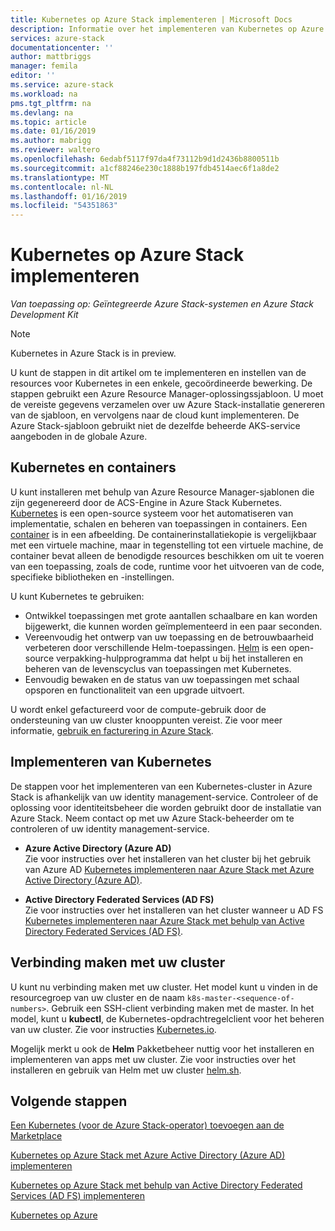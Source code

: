 ```yaml
---
title: Kubernetes op Azure Stack implementeren | Microsoft Docs
description: Informatie over het implementeren van Kubernetes op Azure Stack.
services: azure-stack
documentationcenter: ''
author: mattbriggs
manager: femila
editor: ''
ms.service: azure-stack
ms.workload: na
pms.tgt_pltfrm: na
ms.devlang: na
ms.topic: article
ms.date: 01/16/2019
ms.author: mabrigg
ms.reviewer: waltero
ms.openlocfilehash: 6edabf5117f97da4f73112b9d1d2436b8800511b
ms.sourcegitcommit: a1cf88246e230c1888b197fdb4514aec6f1a8de2
ms.translationtype: MT
ms.contentlocale: nl-NL
ms.lasthandoff: 01/16/2019
ms.locfileid: "54351863"
---
```

# <a name="deploy-kubernetes-to-azure-stack"></a>Kubernetes op Azure Stack implementeren

*Van toepassing op: Geïntegreerde Azure Stack-systemen en Azure Stack Development Kit*

> [!Note]  
> Kubernetes in Azure Stack is in preview.

U kunt de stappen in dit artikel om te implementeren en instellen van de resources voor Kubernetes in een enkele, gecoördineerde bewerking. De stappen gebruikt een Azure Resource Manager-oplossingssjabloon. U moet de vereiste gegevens verzamelen over uw Azure Stack-installatie genereren van de sjabloon, en vervolgens naar de cloud kunt implementeren. De Azure Stack-sjabloon gebruikt niet de dezelfde beheerde AKS-service aangeboden in de globale Azure.

## <a name="kubernetes-and-containers"></a>Kubernetes en containers

U kunt installeren met behulp van Azure Resource Manager-sjablonen die zijn gegenereerd door de ACS-Engine in Azure Stack Kubernetes. [Kubernetes](https://kubernetes.io) is een open-source systeem voor het automatiseren van implementatie, schalen en beheren van toepassingen in containers. Een [container](https://www.docker.com/what-container) is in een afbeelding. De containerinstallatiekopie is vergelijkbaar met een virtuele machine, maar in tegenstelling tot een virtuele machine, de container bevat alleen de benodigde resources beschikken om uit te voeren van een toepassing, zoals de code, runtime voor het uitvoeren van de code, specifieke bibliotheken en -instellingen.

U kunt Kubernetes te gebruiken:

- Ontwikkel toepassingen met grote aantallen schaalbare en kan worden bijgewerkt, die kunnen worden geïmplementeerd in een paar seconden. 
- Vereenvoudig het ontwerp van uw toepassing en de betrouwbaarheid verbeteren door verschillende Helm-toepassingen. [Helm](https://github.com/kubernetes/helm) is een open-source verpakking-hulpprogramma dat helpt u bij het installeren en beheren van de levenscyclus van toepassingen met Kubernetes.
- Eenvoudig bewaken en de status van uw toepassingen met schaal opsporen en functionaliteit van een upgrade uitvoert.

U wordt enkel gefactureerd voor de compute-gebruik door de ondersteuning van uw cluster knooppunten vereist. Zie voor meer informatie, [gebruik en facturering in Azure Stack](https://docs.microsoft.com/azure/azure-stack/azure-stack-billing-and-chargeback).

## <a name="deploy-kubernetes"></a>Implementeren van Kubernetes

De stappen voor het implementeren van een Kubernetes-cluster in Azure Stack is afhankelijk van uw identity management-service. Controleer of de oplossing voor identiteitsbeheer die worden gebruikt door de installatie van Azure Stack. Neem contact op met uw Azure Stack-beheerder om te controleren of uw identity management-service.

- **Azure Active Directory (Azure AD)**  
Zie voor instructies over het installeren van het cluster bij het gebruik van Azure AD [Kubernetes implementeren naar Azure Stack met Azure Active Directory (Azure AD)](azure-stack-solution-template-kubernetes-azuread.md).

- **Active Directory Federated Services (AD FS)**  
Zie voor instructies over het installeren van het cluster wanneer u AD FS [Kubernetes implementeren naar Azure Stack met behulp van Active Directory Federated Services (AD FS)](azure-stack-solution-template-kubernetes-adfs.md).

## <a name="connect-to-your-cluster"></a>Verbinding maken met uw cluster

U kunt nu verbinding maken met uw cluster. Het model kunt u vinden in de resourcegroep van uw cluster en de naam `k8s-master-<sequence-of-numbers>`. Gebruik een SSH-client verbinding maken met de master. In het model, kunt u **kubectl**, de Kubernetes-opdrachtregelclient voor het beheren van uw cluster. Zie voor instructies [Kubernetes.io](https://kubernetes.io/docs/reference/kubectl/overview).

Mogelijk merkt u ook de **Helm** Pakketbeheer nuttig voor het installeren en implementeren van apps met uw cluster. Zie voor instructies over het installeren en gebruik van Helm met uw cluster [helm.sh](https://helm.sh/).

## <a name="next-steps"></a>Volgende stappen

[Een Kubernetes (voor de Azure Stack-operator) toevoegen aan de Marketplace](../azure-stack-solution-template-kubernetes-cluster-add.md)

[Kubernetes op Azure Stack met Azure Active Directory (Azure AD) implementeren](azure-stack-solution-template-kubernetes-azuread.md)

[Kubernetes op Azure Stack met behulp van Active Directory Federated Services (AD FS) implementeren](azure-stack-solution-template-kubernetes-adfs.md)

[Kubernetes op Azure](https://docs.microsoft.com/azure/container-service/kubernetes/container-service-kubernetes-walkthrough)
